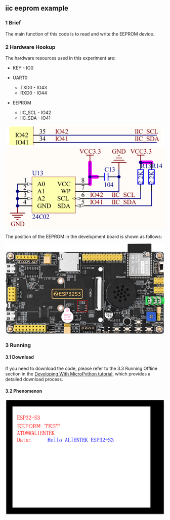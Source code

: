 ## iic eeprom example

### 1 Brief

The main function of this code is to read and write the EEPROM device.

### 2 Hardware Hookup

The hardware resources used in this experiment are:

- KEY - IO0
- UART0

  - TXD0 - IO43
  - RXD0 - IO44
- EEPROM
  - IIC_SCL - IO42
  - IIC_SDA - IO41

![](../../../../1_docs/3_figures/examples/iic/eeprom_sch.png)

The position of the EEPROM in the development board is shown as follows:

![](../../../../1_docs/3_figures/examples/iic/eeprom_position.png)

### 3 Running

#### 3.1 Download

If you need to download the code, please refer to the 3.3 Running Offline section in the [Developing With MicroPython tutorial](../../../../1_docs/Developing_With_MicroPython.md), which provides a detailed download process.

#### 3.2 Phenomenon



![](../../../../1_docs/3_figures/examples/iic/spilcd_phenomenon_mpy.png)

